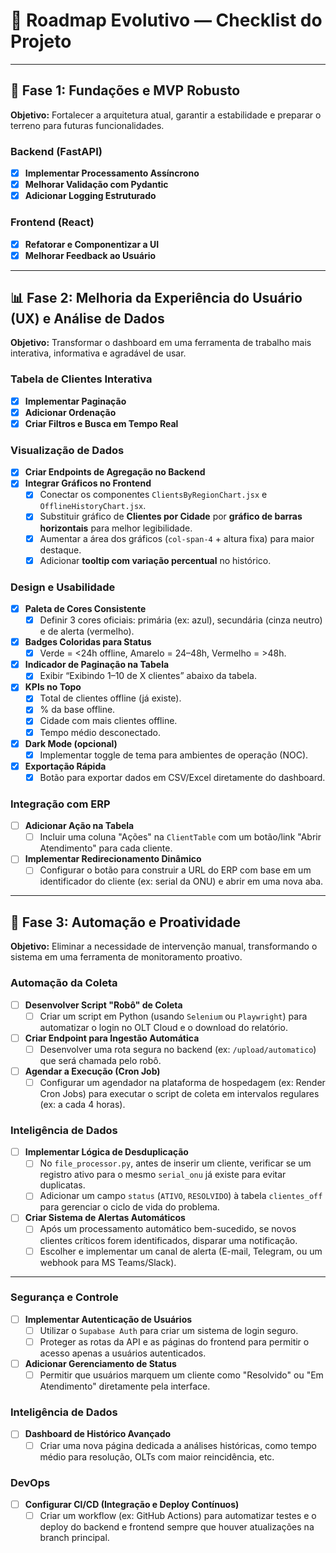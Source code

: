 # 📌 Roadmap Evolutivo — Checklist do Projeto

---

## 🚀 Fase 1: Fundações e MVP Robusto  
**Objetivo:** Fortalecer a arquitetura atual, garantir a estabilidade e preparar o terreno para futuras funcionalidades.

### Backend (FastAPI)  
- [x] **Implementar Processamento Assíncrono**  
- [x] **Melhorar Validação com Pydantic**  
- [x] **Adicionar Logging Estruturado**  

### Frontend (React)  
- [x] **Refatorar e Componentizar a UI**  
- [x] **Melhorar Feedback ao Usuário**  

---

## 📊 Fase 2: Melhoria da Experiência do Usuário (UX) e Análise de Dados  
**Objetivo:** Transformar o dashboard em uma ferramenta de trabalho mais interativa, informativa e agradável de usar.

### Tabela de Clientes Interativa  
- [x] **Implementar Paginação**  
- [x] **Adicionar Ordenação**  
- [x] **Criar Filtros e Busca em Tempo Real**  

### Visualização de Dados  
- [x] **Criar Endpoints de Agregação no Backend**  
- [x] **Integrar Gráficos no Frontend**  
  - [x] Conectar os componentes `ClientsByRegionChart.jsx` e `OfflineHistoryChart.jsx`.  
  - [x] Substituir gráfico de **Clientes por Cidade** por **gráfico de barras horizontais** para melhor legibilidade.  
  - [x] Aumentar a área dos gráficos (`col-span-4` + altura fixa) para maior destaque.  
  - [x] Adicionar **tooltip com variação percentual** no histórico.  

### Design e Usabilidade  
- [x] **Paleta de Cores Consistente**  
  - [x] Definir 3 cores oficiais: primária (ex: azul), secundária (cinza neutro) e de alerta (vermelho).  
- [x] **Badges Coloridas para Status**  
  - [x] Verde = <24h offline, Amarelo = 24–48h, Vermelho = >48h.  
- [x] **Indicador de Paginação na Tabela**  
  - [x] Exibir “Exibindo 1–10 de X clientes” abaixo da tabela.  
- [x] **KPIs no Topo**  
  - [x] Total de clientes offline (já existe).  
  - [x] % da base offline.  
  - [x] Cidade com mais clientes offline.  
  - [x] Tempo médio desconectado.  
- [x] **Dark Mode (opcional)**  
  - [x] Implementar toggle de tema para ambientes de operação (NOC).  
- [x] **Exportação Rápida**  
  - [x] Botão para exportar dados em CSV/Excel diretamente do dashboard.  

### Integração com ERP  
- [ ] **Adicionar Ação na Tabela**  
  - [ ] Incluir uma coluna "Ações" na `ClientTable` com um botão/link "Abrir Atendimento" para cada cliente.  

- [ ] **Implementar Redirecionamento Dinâmico**  
  - [ ] Configurar o botão para construir a URL do ERP com base em um identificador do cliente (ex: serial da ONU) e abrir em uma nova aba.  

---

## 🤖 Fase 3: Automação e Proatividade  
**Objetivo:** Eliminar a necessidade de intervenção manual, transformando o sistema em uma ferramenta de monitoramento proativo.

### Automação da Coleta  
- [ ] **Desenvolver Script "Robô" de Coleta**  
  - [ ] Criar um script em Python (usando `Selenium` ou `Playwright`) para automatizar o login no OLT Cloud e o download do relatório.  

- [ ] **Criar Endpoint para Ingestão Automática**  
  - [ ] Desenvolver uma rota segura no backend (ex: `/upload/automatico`) que será chamada pelo robô.  

- [ ] **Agendar a Execução (Cron Job)**  
  - [ ] Configurar um agendador na plataforma de hospedagem (ex: Render Cron Jobs) para executar o script de coleta em intervalos regulares (ex: a cada 4 horas).  

### Inteligência de Dados  
- [ ] **Implementar Lógica de Desduplicação**  
  - [ ] No `file_processor.py`, antes de inserir um cliente, verificar se um registro ativo para o mesmo `serial_onu` já existe para evitar duplicatas.  
  - [ ] Adicionar um campo `status` (`ATIVO`, `RESOLVIDO`) à tabela `clientes_off` para gerenciar o ciclo de vida do problema.  

- [ ] **Criar Sistema de Alertas Automáticos**  
  - [ ] Após um processamento automático bem-sucedido, se novos clientes críticos forem identificados, disparar uma notificação.  
  - [ ] Escolher e implementar um canal de alerta (E-mail, Telegram, ou um webhook para MS Teams/Slack).  

---

### Segurança e Controle  
- [ ] **Implementar Autenticação de Usuários**  
  - [ ] Utilizar o `Supabase Auth` para criar um sistema de login seguro.  
  - [ ] Proteger as rotas da API e as páginas do frontend para permitir o acesso apenas a usuários autenticados.  

- [ ] **Adicionar Gerenciamento de Status**  
  - [ ] Permitir que usuários marquem um cliente como "Resolvido" ou "Em Atendimento" diretamente pela interface.  

### Inteligência de Dados  
- [ ] **Dashboard de Histórico Avançado**  
  - [ ] Criar uma nova página dedicada a análises históricas, como tempo médio para resolução, OLTs com maior reincidência, etc.  

### DevOps  
- [ ] **Configurar CI/CD (Integração e Deploy Contínuos)**  
  - [ ] Criar um workflow (ex: GitHub Actions) para automatizar testes e o deploy do backend e frontend sempre que houver atualizações na branch principal. 